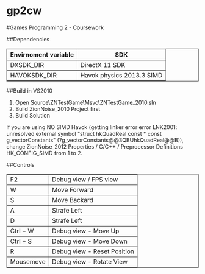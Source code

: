 gp2cw
=====

#Games Programming 2 - Coursework

##Dependencies
<table border="1">
<tr>
	<th>Envirnoment variable</th>
	<th>SDK</th>
</tr>
<tr>
	<td>DXSDK_DIR</td>
	<td>DirectX 11 SDK</td>
</tr>
<tr>
	<td>HAVOKSDK_DIR</td>
	<td>Havok physics 2013.3 SIMD</td>
</tr>
</table>

##Build in VS2010
1. Open Source\ZNTestGame\Msvc\ZNTestGame_2010.sln
2. Build ZionNoise_2010 Project first
3. Build Solution
<p>If you are using NO SIMD Havok (getting linker error error LNK2001: unresolved external symbol "struct hkQuadReal const * const g_vectorConstants" (?g_vectorConstants@@3QBUhkQuadReal@@B)), change ZionNoise_2012 Properties / C/C++ / Preprocessor Definitions HK_CONFIG_SIMD from 1 to 2.</p>

##Controls
<table border="1">
<tr>
	<td>F2</td>
	<td>Debug view / FPS view</td>
</tr>
<tr>
	<td>W</td>
	<td>Move Forward</td>
</tr>
<tr>
	<td>S</td>
	<td>Move Backard</td>
</tr>
<tr>
	<td>A</td>
	<td>Strafe Left</td>
</tr>
<tr>
	<td>D</td>
	<td>Strafe Left</td>
</tr>
<tr>
	<td>Ctrl + W</td>
	<td>Debug view - Move Up</td>
</tr>
<tr>
	<td>Ctrl + S</td>
	<td>Debug view - Move Down</td>
</tr>
<tr>
	<td>R</td>
	<td>Debug view - Reset Position</td>
</tr>
<tr>
	<td>Mousemove</td>
	<td>Debug view - Rotate View</td>
</tr>
</table>

